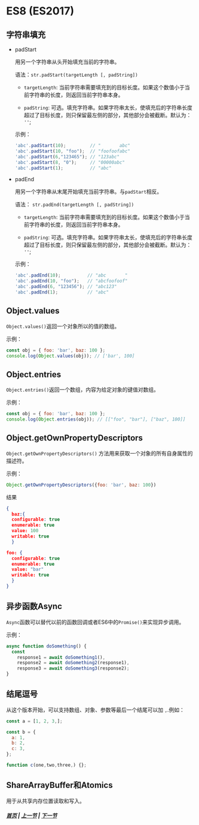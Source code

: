 # ES8 (ES2017)

## 字符串填充

  * padStart

    用另一个字符串从头开始填充当前的字符串。

    语法：`str.padStart(targetLength [, padString])`

      * `targetLength`: 当前字符串需要填充到的目标长度。如果这个数值小于当前字符串的长度，则返回当前字符串本身。

      * `padString`: 可选。填充字符串。如果字符串太长，使填充后的字符串长度超过了目标长度，则只保留最左侧的部分，其他部分会被截断。默认为： `''`;

    示例：

    ```js
    'abc'.padStart(10);         // "       abc"
    'abc'.padStart(10, "foo");  // "foofoofabc"
    'abc'.padStart(6,"123465"); // "123abc"
    'abc'.padStart(8, "0");     // "00000abc"
    'abc'.padStart(1);          // "abc"
    ```

  * padEnd

    用另一个字符串从末尾开始填充当前字符串。与`padStart`相反。

    语法： `str.padEnd(targetLength [, padString])`

    * `targetLength`: 当前字符串需要填充到的目标长度。如果这个数值小于当前字符串的长度，则返回当前字符串本身。

    * `padString`: 可选。填充字符串。如果字符串太长，使填充后的字符串长度超过了目标长度，则只保留最左侧的部分，其他部分会被截断。默认为： `''`;

    示例：

    ```js
    'abc'.padEnd(10);          // "abc       "
    'abc'.padEnd(10, "foo");   // "abcfoofoof"
    'abc'.padEnd(6, "123456"); // "abc123"
    'abc'.padEnd(1);           // "abc"
    ```

## Object.values

  `Object.values()`返回一个对象所以的值的数组。

  示例：
  ```js
  const obj = { foo: 'bar', baz: 100 };
  console.log(Object.values(obj)); // ['bar', 100]
  ```

## Object.entries

  `Object.entries()`返回一个数组，内容为给定对象的键值对数组。

  示例：
  ```js
  const obj = { foo: 'bar', baz: 100 };
  console.log(Object.entries(obj)); // [["foo", "bar"], ["baz", 100]]
  ```

##  Object.getOwnPropertyDescriptors

  `Object.getOwnPropertyDescriptors()` 方法用来获取一个对象的所有自身属性的描述符。

  示例：
  ```js
  Object.getOwnPropertyDescriptors({foo: 'bar', baz: 100})
  ```
  结果
  ```json
  {
    baz:{
    configurable: true
    enumerable: true
    value: 100
    writable: true
    }

  foo: {
    configurable: true
    enumerable: true
    value: "bar"
    writable: true
    }
  }
  ```

## 异步函数Async

  `Async`函数可以替代以前的函数回调或者ES6中的`Promise()`来实现异步调用。

  示例：
  ```js
  async function doSomething() {
    const
      response1 = await doSomething1(),
      response2 = await doSomething2(response1),
      response3 = await doSomething3(response2);
  }
  ```

## 结尾逗号

从这个版本开始，可以支持数组、对象、参数等最后一个结尾可以加 `,`.例如：

```js
const a = [1, 2, 3,];

const b = {
  a: 1,
  b: 2,
  c: 3,
};

function c(one,two,three,) {};
```

## ShareArrayBuffer和Atomics

  用于从共享内存位置读取和写入。


##### [首页](../../README.md) | [上一节](./02.md) | [下一节](./04.md) 
